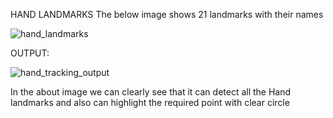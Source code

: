 HAND LANDMARKS
The below image shows 21 landmarks with their names 



![hand_landmarks](https://user-images.githubusercontent.com/89246442/147646163-074489bc-f112-4f87-aa52-b6e32c75bb30.png)


OUTPUT:




![hand_tracking_output](https://user-images.githubusercontent.com/89246442/147646476-153d3d81-dc7c-442b-ac2d-e3f855a27a33.png)

In the about image we can clearly see that it can detect all the Hand landmarks and also can highlight the required point with clear circle
